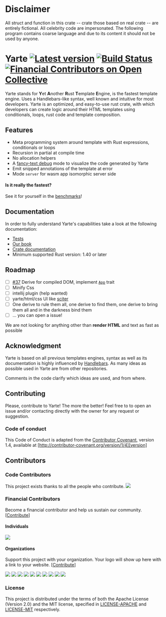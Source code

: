 # Disclaimer
All struct and function in this crate -- crate those based on real crate -- are entirely fictional. 
All celebrity code are impersonated.
The following program contains coarse language and due to its content it should not be used by anyone.

# Yarte [![Latest version](https://img.shields.io/crates/v/yarte.svg)](https://crates.io/crates/yarte) [![Build Status](https://travis-ci.org/botika/yarte.svg?branch=master)](https://travis-ci.org/botika/yarte) [![Financial Contributors on Open Collective](https://opencollective.com/yarte/all/badge.svg?label=financial+contributors)](https://opencollective.com/yarte)
Yarte stands for **Y**et **A**nother **R**ust **T**emplate **E**ngine, 
is the fastest template engine. Uses a Handlebars-like syntax, 
well known and intuitive for most developers. Yarte is an optimized, and easy-to-use 
rust crate, with which developers can create logic around their 
HTML templates using conditionals, loops, rust code and template composition. 

## Features
- Meta programming system around template with Rust expressions, conditionals or loops
- Recursion in partial at compile time
- No allocation helpers
- A [fancy-text debug](https://asciinema.org/a/WEY4Hu17p8qn51b5DEpBVqLL1?autoplay=1) mode to visualize the code generated by Yarte
- Emit snipped annotations of the template at error
- Mode `server` for wasm app isomorphic server side

#### Is it really the fastest?
 See it for yourself in the [benchmarks][bench]!

## Documentation
In order to  fully understand Yarte's capabilities take a look at the following documentation:
- [Tests](./yarte/tests)
- [Our book](https://yarte.netlify.com/)
- [Crate documentation](https://docs.rs/yarte/)
- Minimum supported Rust version: 1.40 or later

## Roadmap
- [ ] [#37](https://github.com/botika/yarte/issues/37) Derive for compiled DOM, implement [`App`](./yarte_wasm_app/src/lib.rs) trait 
- [ ] Minify Css
- [ ] intellij plugin (help wanted)
- [ ] yarte/html/css UI like [sciter](https://sciter.com/)
- [ ] One derive to rule them all, one derive to find them, one derive to bring them all and in the darkness bind them 
- [ ] ... you can open a issue!

We are not looking for anything other than **render HTML** and text as fast as possible

## Acknowledgment
Yarte is based on all previous templates engines, syntax as well as its documentation 
is highly influenced by [Handlebars][handlebars]. As many ideas as possible used in 
Yarte are from other repositories. 

Comments in the code clarify which ideas are used, and from where.

[bench]: https://github.com/botika/template-bench-rs#results
[handlebars]: https://handlebarsjs.com/ 

## Contributing

Please, contribute to Yarte! The more the better! Feel free to to open an issue and/or contacting directly with the 
owner for any request or suggestion.

### Code of conduct
This Code of Conduct is adapted from the [Contributor Covenant][homepage], version 1.4, available at [http://contributor-covenant.org/version/1/4][version]

[homepage]: http://contributor-covenant.org
[version]: http://contributor-covenant.org/version/1/4/

## Contributors

### Code Contributors

This project exists thanks to all the people who contribute.
<a href="https://github.com/botika/yarte/graphs/contributors"><img src="https://opencollective.com/yarte/contributors.svg?width=890&button=false" /></a>

### Financial Contributors

Become a financial contributor and help us sustain our community. [[Contribute](https://opencollective.com/yarte/contribute)]

#### Individuals

<a href="https://opencollective.com/yarte"><img src="https://opencollective.com/yarte/individuals.svg?width=890"></a>

#### Organizations

Support this project with your organization. Your logo will show up here with a link to your website. [[Contribute](https://opencollective.com/yarte/contribute)]

<a href="https://opencollective.com/yarte/organization/0/website"><img src="https://opencollective.com/yarte/organization/0/avatar.svg"></a>
<a href="https://opencollective.com/yarte/organization/1/website"><img src="https://opencollective.com/yarte/organization/1/avatar.svg"></a>
<a href="https://opencollective.com/yarte/organization/2/website"><img src="https://opencollective.com/yarte/organization/2/avatar.svg"></a>
<a href="https://opencollective.com/yarte/organization/3/website"><img src="https://opencollective.com/yarte/organization/3/avatar.svg"></a>
<a href="https://opencollective.com/yarte/organization/4/website"><img src="https://opencollective.com/yarte/organization/4/avatar.svg"></a>
<a href="https://opencollective.com/yarte/organization/5/website"><img src="https://opencollective.com/yarte/organization/5/avatar.svg"></a>
<a href="https://opencollective.com/yarte/organization/6/website"><img src="https://opencollective.com/yarte/organization/6/avatar.svg"></a>
<a href="https://opencollective.com/yarte/organization/7/website"><img src="https://opencollective.com/yarte/organization/7/avatar.svg"></a>
<a href="https://opencollective.com/yarte/organization/8/website"><img src="https://opencollective.com/yarte/organization/8/avatar.svg"></a>
<a href="https://opencollective.com/yarte/organization/9/website"><img src="https://opencollective.com/yarte/organization/9/avatar.svg"></a>
### License
This project is distributed under the terms of both the Apache License (Version 2.0) and the MIT license, specified in 
[LICENSE-APACHE](LICENSE-APACHE) and [LICENSE-MIT](LICENSE-MIT) respectively.
